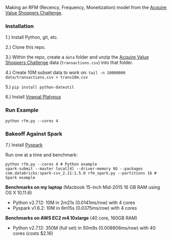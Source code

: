Making an RFM (Recency, Frequency, Monetization) model from the [Acquire Value Shoppers Challenge](https://www.kaggle.com/c/acquire-valued-shoppers-challenge).


### Installation

1.) Install Python, git, etc.

2.) Clone this repo.

3.) Within the repo, create a `data` folder and unzip the [Acquire Value Shoppers Challenge](https://www.kaggle.com/c/acquire-valued-shoppers-challenge) data (`transactions.csv`) into that folder.

4.) Create 10M subset data to work on: `tail -n 10000000 data/transactions.csv > trans10m.csv`

5.) `pip install python-dateutil`

6.) Install [Vowpal Platypus](https://github.com/peterhurford/vowpal_platypus)


### Run Example

```
python rfm.py --cores 4
```


### Bakeoff Against Spark

7.) Install [Pyspark](http://spark.apache.org/docs/latest/api/python/pyspark.html)

Run one at a time and benchmark:

```
python rfm.py --cores 4 # Python example
spark-submit --master local[4] --driver-memory 8G --packages com.databricks:spark-csv_2.11:1.5.0 rfm_spark.py --partitions 16 # Spark example
```

**Benchmarks on my laptop** (Macbook 15-inch Mid-2015 16 GB RAM using OS X 10.11.6)
* Python v2.7.12: 10M in 2m21s (0.0141ms/row) with 4 cores
* Pyspark v1.6.2: 10M in 6m15s (0.0375ms/row) with 4 cores

**Benchmarks on AWS EC2 m4.10xlarge** (40 core, 160GB RAM)
* Python v2.7.12: 350M (full set) in 50m9s (0.008606ms/row) with 40 cores (costs $2.16)
